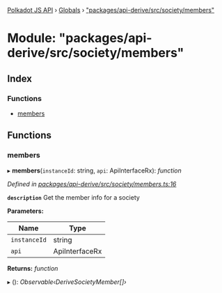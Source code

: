 [Polkadot JS API](../README.md) › [Globals](../globals.md) › ["packages/api-derive/src/society/members"](_packages_api_derive_src_society_members_.md)

# Module: "packages/api-derive/src/society/members"

## Index

### Functions

* [members](_packages_api_derive_src_society_members_.md#members)

## Functions

###  members

▸ **members**(`instanceId`: string, `api`: ApiInterfaceRx): *function*

*Defined in [packages/api-derive/src/society/members.ts:16](https://github.com/polkadot-js/api/blob/375dadbe3/packages/api-derive/src/society/members.ts#L16)*

**`description`** Get the member info for a society

**Parameters:**

Name | Type |
------ | ------ |
`instanceId` | string |
`api` | ApiInterfaceRx |

**Returns:** *function*

▸ (): *Observable‹DeriveSocietyMember[]›*
